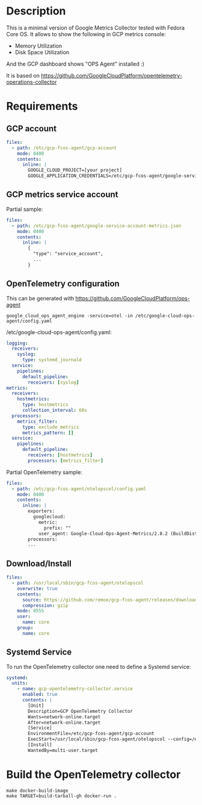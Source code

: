 # Description

This is a minimal version of Google Metrics Collector tested with Fedora Core OS. It allows to show the following in GCP metrics console:

- Memory Utilization
- Disk Space Utilization

And the GCP dashboard shows "OPS Agent" installed :)

It is based on https://github.com/GoogleCloudPlatform/opentelemetry-operations-collector

# Requirements

## GCP account 

```yaml
files:
  - path: /etc/gcp-fcos-agent/gcp-account
    mode: 0400
    contents:
      inline: |
        GOOGLE_CLOUD_PROJECT=[your project]
        GOOGLE_APPLICATION_CREDENTIALS=/etc/gcp-fcos-agent/google-service-account-metrics.json
```

## GCP metrics service account

Partial sample:
```yaml
files:
  - path: /etc/gcp-fcos-agent/google-service-account-metrics.json
    mode: 0400
    contents:
      inline: |
        {
          "type": "service_account",
          ...
        }
```

## OpenTelemetry configuration

This can be generated with https://github.com/GoogleCloudPlatform/ops-agent

```
google_cloud_ops_agent_engine -service=otel -in /etc/google-cloud-ops-agent/config.yaml
```

/etc/google-cloud-ops-agent/config.yaml:

```yaml
logging:
  receivers:
    syslog:
      type: systemd_journald
  service:
    pipelines:
      default_pipeline:
        receivers: [syslog]
metrics:
  receivers:
    hostmetrics:
      type: hostmetrics
      collection_interval: 60s
  processors:
    metrics_filter:
      type: exclude_metrics
      metrics_pattern: []
  service:
    pipelines:
      default_pipeline:
        receivers: [hostmetrics]
        processors: [metrics_filter]
```

Partial OpenTelemetry sample:

```yaml
files:
  - path: /etc/gcp-fcos-agent/otelopscol/config.yaml
    mode: 0400
    contents:
      inline: |
        exporters:
          googlecloud:
            metric:
              prefix: ""
            user_agent: Google-Cloud-Ops-Agent-Metrics/2.8.2 (BuildDistro=fc35;Platform=linux;ShortName=fedora;ShortVersion=35)
        processors:
        ...
```

## Download/Install

```yaml
files:
  - path: /usr/local/sbin/gcp-fcos-agent/otelopscol
    overwrite: true
    contents:
      source: https://github.com/remoe/gcp-fcos-agent/releases/download/v0.0.3/gcp-fcos-agent.linux-amd64.gz
      compression: gzip
    mode: 0555
    user:
      name: core
    group:
      name: core
```

## Systemd Service

To run the OpenTelemetry collector one need to define a Systemd service:

```yaml
systemd:
  units:
    - name: gcp-opentelemetry-collector.service
      enabled: true
      contents: |
        [Unit]
        Description=GCP OpenTelemetry Collector
        Wants=network-online.target
        After=network-online.target
        [Service]
        EnvironmentFile=/etc/gcp-fcos-agent/gcp-account
        ExecStart=/usr/local/sbin/gcp-fcos-agent/otelopscol --config=/etc/gcp-fcos-agent/otelopscol/config.yaml
        [Install]
        WantedBy=multi-user.target  
```

# Build the OpenTelemetry collector

```
make docker-build-image
make TARGET=build-tarball-gh docker-run .
```
